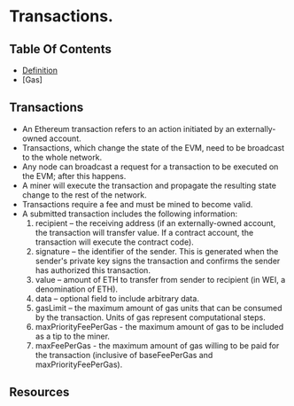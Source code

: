 # Transactions.

## Table Of Contents
* [Definition](#definition)
* [Gas]
## Transactions
- An Ethereum transaction refers to an action initiated by an externally-owned account.
- Transactions, which change the state of the EVM, need to be broadcast to the whole network.
- Any node can broadcast a request for a transaction to be executed on the EVM; after this happens.
- A miner will execute the transaction and propagate the resulting state change to the rest of the network.
- Transactions require a fee and must be mined to become valid.
- A submitted transaction includes the following information:
  1. recipient – the receiving address (if an externally-owned account, the transaction will transfer value. If a contract account, the transaction will execute the contract code).
  2. signature – the identifier of the sender. This is generated when the sender's private key signs the transaction and confirms the sender has authorized this transaction.
  3. value – amount of ETH to transfer from sender to recipient (in WEI, a denomination of ETH).
  4. data – optional field to include arbitrary data.
  5. gasLimit – the maximum amount of gas units that can be consumed by the transaction. Units of gas represent computational steps.
  6. maxPriorityFeePerGas - the maximum amount of gas to be included as a tip to the miner.
  7. maxFeePerGas - the maximum amount of gas willing to be paid for the transaction (inclusive of baseFeePerGas and maxPriorityFeePerGas).


## Resources


